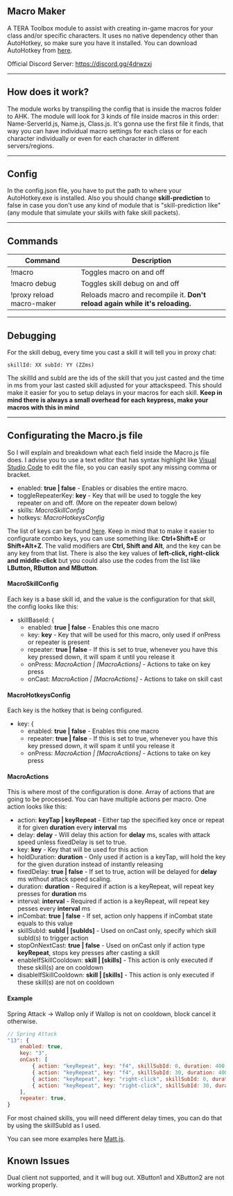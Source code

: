 ## Macro Maker

A TERA Toolbox module to assist with creating in-game macros for your class and/or specific characters. It uses no native dependency other than AutoHotkey, so make sure you have it installed. You can download AutoHotkey from [here](https://www.autohotkey.com/).

Official Discord Server: https://discord.gg/4drwzxj

---

## How does it work?

The module works by transpiling the config that is inside the macros folder to AHK. The module will look for 3 kinds of file inside macros in this order: Name-ServerId.js, Name.js, Class.js. It's gonna use the first file it finds, that way you can have individual macro settings for each class or for each character individually or even for each character in different servers/regions.

---

## Config

In the config.json file, you have to put the path to where your AutoHotkey.exe is installed. Also you should change **skill-prediction** to false in case you don't use any kind of module that is "skill-prediction like" (any module that simulate your skills with fake skill packets).  

---

## Commands

| Command                    | Description         |
| -------------------------- |-------------------- |
| !macro                     | Toggles macro on and off |
| !macro debug               | Toggles skill debug on and off |
| !proxy reload macro-maker  | Reloads macro and recompile it. **Don't reload again while it's reloading.** |

---

## Debugging

For the skill debug, every time you cast a skill it will tell you in proxy chat:
```
skillId: XX subId: YY (ZZms)
```
The skillId and subId are the ids of the skill that you just casted and the time in ms from your last casted skill adjusted for your attackspeed. This should make it easier for you to setup delays in your macros for each skill.
**Keep in mind there is always a small overhead for each keypress, make your macros with this in mind**

---

## Configurating the Macro.js file

So I will explain and breakdown what each field inside the Macro.js file does. I advise you to use a text editor that has syntax highlight like [Visual Studio Code](https://code.visualstudio.com/) to edit the file, so you can easily spot any missing comma or bracket.

* enabled: **true | false** - Enables or disables the entire macro.
* toggleRepeaterKey: **key** - Key that will be used to toggle the key repeater on and off. (More on the repeater down below)
* skills: *MacroSkillConfig*
* hotkeys: *MacroHotkeysConfig*

The list of keys can be found [here](https://www.autohotkey.com/docs/KeyList.htm). Keep in mind that to make it easier to configurate combo keys, you can use something like: **Ctrl+Shift+E** or **Shift+Alt+Z**. The valid modifiers are **Ctrl, Shift and Alt**, and the key can be any key from that list. There is also the key values of **left-click, right-click and middle-click** but you could also use the codes from the list like **LButton, RButton and MButton**.

#### MacroSkillConfig

Each key is a base skill id, and the value is the configuration for that skill, the config looks like this:

* skillBaseId: {
    * enabled: **true | false** - Enables this one macro
    * key: **key** - Key that will be used for this macro, only used if onPress or repeater is present
    * repeater: **true | false** - If this is set to true, whenever you have this key pressed down, it will spam it until you release it
    * onPress: *MacroAction | [MacroActions]* - Actions to take on key press
    * onCast: *MacroAction | [MacroActions]* - Actions to take on skill cast

#### MacroHotkeysConfig

Each key is the hotkey that is being configured.

* key: {
    * enabled: **true | false** - Enables this one macro
    * repeater: **true | false** - If this is set to true, whenever you have this key pressed down, it will spam it until you release it
    * onPress: *MacroAction | [MacroActions]* - Actions to take on key press

#### MacroActions

This is where most of the configuration is done.
Array of actions that are going to be processed. You can have multiple actions per macro. One action looks like this:

* action: **keyTap | keyRepeat** - Either tap the specified key once or repeat it for given **duration** every **interval** ms
* delay: **delay** - Will delay this action for **delay** ms, scales with attack speed unless fixedDelay is set to true.
* key: **key** - Key that will be used for this action
* holdDuration: **duration** - Only used if action is a keyTap, will hold the key for the given duration instead of instantly releasing
* fixedDelay: **true | false** - If set to true, action will be delayed for **delay** ms without attack speed scaling.
* duration: **duration** - Required if action is a keyRepeat, will repeat key presses for **duration** ms
* interval: **interval** - Required if action is a keyRepeat, will repeat key pesses every **interval** ms
* inCombat: **true | false** - If set, action only happens if inCombat state equals to this value
* skillSubId: **subId | [subIds]** - Used on onCast only, specify which skill subId(s) to trigger action
* stopOnNextCast: **true | false** - Used on onCast only if action type **keyRepeat**, stops key presses after casting a skill
* enableIfSkillCooldown: **skill | [skills]** - This action is only executed if these skill(s) are on cooldown
* disableIfSkillCooldown: **skill | [skills]** - This action is only executed if these skill(s) are not on cooldown

#### Example

Spring Attack -> Wallop only if Wallop is not on cooldown, block cancel it otherwise.

```JavaScript
// Spring Attack
"13": {
    enabled: true,
    key: "3",
    onCast: [
        { action: "keyRepeat", key: "f4", skillSubId: 0, duration: 400, interval: 50, delay: 1850, disableIfSkillCooldown: "25", stopOnNextCast: true },
        { action: "keyRepeat", key: "f4", skillSubId: 30, duration: 400, interval: 50, delay: 940, disableIfSkillCooldown: "25", stopOnNextCast: true },
        { action: "keyRepeat", key: "right-click", skillSubId: 0, duration: 400, interval: 50, delay: 1850, enableIfSkillCooldown: "25", stopOnNextCast: true },
        { action: "keyRepeat", key: "right-click", skillSubId: 30, duration: 400, interval: 50, delay: 940, enableIfSkillCooldown: "25", stopOnNextCast: true },
    ],
    repeater: true,
}
```
For most chained skills, you will need different delay times, you can do that by using the skillSubId as I used. 

You can see more examples here [Matt.js](https://github.com/Mkalo/macro-maker/blob/master/Matt.js).

## Known Issues

Dual client not supported, and it will bug out.
XButton1 and XButton2 are not working properly.
